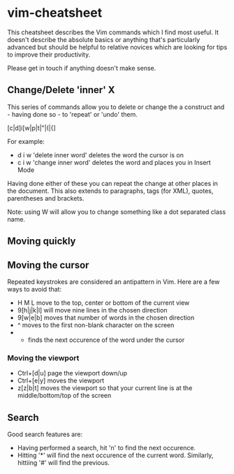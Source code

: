 # vim-cheatsheet

This cheatsheet describes the Vim commands which I find most useful. It doesn't
describe the absolute basics or anything that's particularly advanced but should
be helpful to relative novices which are looking for tips to improve their
productivity. 

Please get in touch if anything doesn't make sense.

## Change/Delete 'inner' X 

This series of commands allow you to delete or change the a construct and -
having done so - to 'repeat' or 'undo' them.

[c|d]i[w|p|t|"|(|{]

For example: 

* d i w 'delete inner word' deletes the word the cursor is on
* c i w 'change inner word' deletes the word and places you in Insert Mode

Having done either of these you can repeat the change at other places in the
document. This also extends to paragraphs, tags (for XML), quotes, parentheses
and brackets. 

Note: using W will allow you to change something like a dot separated class
name.

## Moving quickly

## Moving the cursor

Repeated keystrokes are considered an antipattern in Vim. Here are a few ways to
avoid that: 

* H M L move to the top, center or bottom of the current view
* 9[h|j|k|l] will move nine lines in the chosen direction 
* 9[w|e|b] moves that number of words in the chosen direction
* ^ moves to the first non-blank character on the screen 
* * finds the next occurence of the word under the cursor

### Moving the viewport

* Ctrl+[d|u] page the viewport down/up
* Ctrl+[e|y] moves the viewport
* z[z|b|t] moves the viewport so that your current line is at the
  middle/bottom/top of the screen

## Search

Good search features are:

* Having performed a search, hit 'n' to find the next occurence.
* Hitting '*' will find the next occurence of the current word.
  Similarly, hittiing '#' will find the previous.
